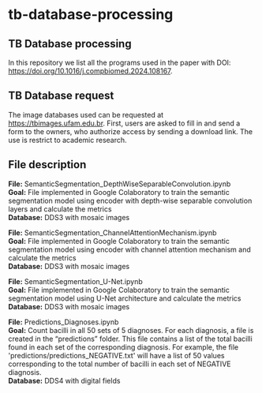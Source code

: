 # tb-database-processing
## TB Database processing

In this repository we list all the programs used in the paper with DOI: https://doi.org/10.1016/j.compbiomed.2024.108167.

## TB Database request

The image databases used can be requested at https://tbimages.ufam.edu.br. First, users are asked to fill in and send a form to the owners, who authorize access by sending a download link. The use is restrict to academic research.

## File description 
<b>File:</b> SemanticSegmentation_DepthWiseSeparableConvolution.ipynb<br>
<b>Goal:</b> File implemented in Google Colaboratory to train the semantic segmentation model using encoder with depth-wise separable convolution layers and calculate the metrics<br>
<b>Database:</b> DDS3 with mosaic images

<b>File:</b> SemanticSegmentation_ChannelAttentionMechanism.ipynb<br>
<b>Goal:</b> File implemented in Google Colaboratory to train the semantic segmentation model using encoder with channel attention mechanism and calculate the metrics<br>
<b>Database:</b> DDS3 with mosaic images

<b>File:</b> SemanticSegmentation_U-Net.ipynb<br>
<b>Goal:</b> File implemented in Google Colaboratory to train the semantic segmentation model using U-Net architecture and calculate the metrics<br>
<b>Database:</b> DDS3 with mosaic images

<b>File:</b> Predictions_Diagnoses.ipynb<br>
<b>Goal:</b> Count bacilli in all 50 sets of 5 diagnoses. For each diagnosis, a file is created in the “predictions” folder. This file contains a list of the total bacilli found in each set of the corresponding diagnosis. For example, the file 'predictions/predictions_NEGATIVE.txt' will have a list of 50 values corresponding to the total number of bacilli in each set of NEGATIVE diagnosis.<br>
<b>Database:</b> DDS4 with digital fields
